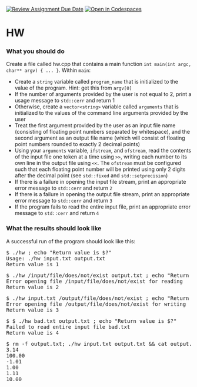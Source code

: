 [![Review Assignment Due Date](https://classroom.github.com/assets/deadline-readme-button-24ddc0f5d75046c5622901739e7c5dd533143b0c8e959d652212380cedb1ea36.svg)](https://classroom.github.com/a/eEGPRk_C)
[![Open in Codespaces](https://classroom.github.com/assets/launch-codespace-7f7980b617ed060a017424585567c406b6ee15c891e84e1186181d67ecf80aa0.svg)](https://classroom.github.com/open-in-codespaces?assignment_repo_id=13738187)
# HW

### What you should do

Create a file called hw.cpp that contains a main function `int main(int argc, char** argv) { ... }`. Within `main`:

* Create a `string` variable called `program_name` that is initialized to the value of the program. Hint: get this from `argv[0]`
* If the number of arguments provided by the user is not equal to 2, print a usage message to `std::cerr` and return 1
* Otherwise, create a `vector<string>` variable called `arguments` that is initialized to the values of the command line arguments provided by the user
* Treat the first argument provided by the user as an input file name (consisting of floating point numbers separated by whitespace), and the second argument as an output file name (which will consist of floating point numbers rounded to exactly 2 decimal points)
* Using your `arguments` variable, `ifstream`, and `ofstream`, read the contents of the input file one token at a time using `>>`, writing each number to its own line in the output file using `<<`. The `ofstream` must be configured such that each floating point number will be printed using only 2 digits after the decimal point (see `std::fixed` and `std::setprecision`)
* If there is a failure in opening the input file stream, print an appropriate error message to `std::cerr` and return `2`
* If there is a failure in opening the output file stream, print an appropriate error message to `std::cerr` and return `3`
* If the program fails to read the entire input file, print an appropriate error message to `std::cerr` and return `4`


### What the results should look like

A successful run of the program should look like this:
<pre>$ ./hw ; echo "Return value is $?"
Usage: ./hw input.txt output.txt
Return value is 1
</pre>

<pre>$ ./hw /input/file/does/not/exist output.txt ; echo "Return value is $?"
Error opening file /input/file/does/not/exist for reading
Return value is 2
</pre>

<pre>$ ./hw input.txt /output/file/does/not/exist ; echo "Return value is $?"
Error opening file /output/file/does/not/exist for writing
Return value is 3
</pre>

<pre>$ $ ./hw bad.txt output.txt ; echo "Return value is $?"
Failed to read entire input file bad.txt
Return value is 4
</pre>

<pre>$ rm -f output.txt; ./hw input.txt output.txt && cat output.txt
3.14
100.00
-1.01
1.00
1.11
10.00
</pre>

